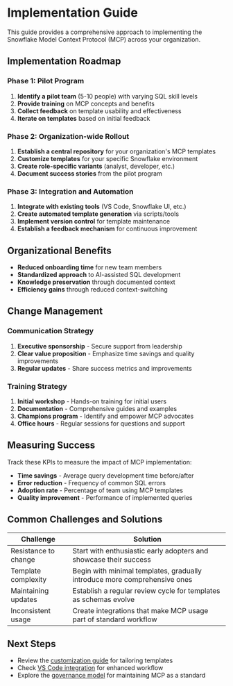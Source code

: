 # Implementation Guide

This guide provides a comprehensive approach to implementing the Snowflake Model Context Protocol (MCP) across your organization.

## Implementation Roadmap

### Phase 1: Pilot Program

1. **Identify a pilot team** (5-10 people) with varying SQL skill levels
2. **Provide training** on MCP concepts and benefits
3. **Collect feedback** on template usability and effectiveness
4. **Iterate on templates** based on initial feedback

### Phase 2: Organization-wide Rollout

1. **Establish a central repository** for your organization's MCP templates
2. **Customize templates** for your specific Snowflake environment
3. **Create role-specific variants** (analyst, developer, etc.)
4. **Document success stories** from the pilot program

### Phase 3: Integration and Automation

1. **Integrate with existing tools** (VS Code, Snowflake UI, etc.)
2. **Create automated template generation** via scripts/tools
3. **Implement version control** for template maintenance
4. **Establish a feedback mechanism** for continuous improvement

## Organizational Benefits

- **Reduced onboarding time** for new team members
- **Standardized approach** to AI-assisted SQL development
- **Knowledge preservation** through documented context
- **Efficiency gains** through reduced context-switching

## Change Management

### Communication Strategy

1. **Executive sponsorship** - Secure support from leadership
2. **Clear value proposition** - Emphasize time savings and quality improvements
3. **Regular updates** - Share success metrics and improvements

### Training Strategy

1. **Initial workshop** - Hands-on training for initial users
2. **Documentation** - Comprehensive guides and examples
3. **Champions program** - Identify and empower MCP advocates
4. **Office hours** - Regular sessions for questions and support

## Measuring Success

Track these KPIs to measure the impact of MCP implementation:

- **Time savings** - Average query development time before/after
- **Error reduction** - Frequency of common SQL errors
- **Adoption rate** - Percentage of team using MCP templates
- **Quality improvement** - Performance of implemented queries

## Common Challenges and Solutions

| Challenge | Solution |
|-----------|----------|
| Resistance to change | Start with enthusiastic early adopters and showcase their success |
| Template complexity | Begin with minimal templates, gradually introduce more comprehensive ones |
| Maintaining updates | Establish a regular review cycle for templates as schemas evolve |
| Inconsistent usage | Create integrations that make MCP usage part of standard workflow |

## Next Steps

- Review the [customization guide](customization.md) for tailoring templates
- Check [VS Code integration](../snippets/README.md) for enhanced workflow
- Explore the [governance model](governance.md) for maintaining MCP as a standard 